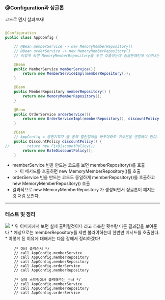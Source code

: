 ### @Configuration과 싱글톤
코드로 먼저 살펴보자!
``` java

@Configuration
public class AppConfig {

    // @Bean memberService -> new MemoryMemberRepository()
    // @Bean orderService -> new MemoryMemberRepository()
    // 이렇게 되면 MemoryMemberRepository를 두번 호출하는데 싱글톤패턴에 어긋나는게 아닌지 확인해봐야한다.

    @Bean
    public MemberService memberService(){
        return new MemberServiceImpl(memberRepository());
    }

    @Bean
    public MemberRepository memberRepository() {
        return new MemoryMemberRepository();
    }

    @Bean
    public OrderService orderService(){
        return new OrderServiceImpl(memberRepository(), discountPolicy());
    }

    @Bean
    // AppConfig = 공연기획자 를 통해 할인정책을 바꾸더라도 이부분을 변경해야 한다.
    public DiscountPolicy discountPolicy() {
//        return new FixDiscountPolicy();
        return new RateDiscountPolicy();
    }

```
* memberService 빈을 만드는 코드를 보면 memberRepository()를 호출
  * 이 메서드를 호출하면 new MemoryMemberRepository()를 호출
* orderService 빈을 만드는 코드도 동일하게 memberRepository()를 호출하고 new MemoryMemberRepository() 호출
* 결과적으로 new MemoryMemberRepository 가 생성되면서 싱글톤이 꺠지는 것 처럼 보인다.

----

### 테스트 및 정리
<img src = https://user-images.githubusercontent.com/32288986/128882029-78ad4ac1-7450-40f0-8aa6-036c42e467c4.png>
* 위 이미지에서 보면 실제 출력될것이다 라고 추측한 횟수랑 다른 결과값을 보여준다
* 예상으로는 memberRepository를 세번 불러야하는데 한번만 메서드를 호출한다.
* 이렇게 된 이유에 대해서는 다음 장에서 정리하겠다!

```
    /* 예상 출력순서 */
    // call AppConfig.memberService
    // call AppConfig.memberRepository
    // call AppConfig.memberRepository
    // call AppConfig.orderService
    // call AppConfig.memberRepository
    
    /* 실제 스프링에서 출력해주는 순서 */
    // call AppConfig.memberService
    // call AppConfig.memberRepository
    // call AppConfig.orderService
    
```

